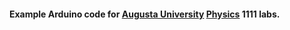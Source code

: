 #### Example Arduino code for [Augusta University](https://www.augusta.edu) [Physics](https://www.augusta.edu/scimath/chemistryandphysics/) 1111 labs.
